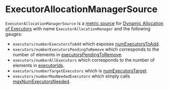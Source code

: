 # ExecutorAllocationManagerSource

`ExecutorAllocationManagerSource` is a [metric source](../metrics/MetricsSystem.md) for [Dynamic Allocation of Executors](index.md) with name `ExecutorAllocationManager` and the following gauges:

* `executors/numberExecutorsToAdd` which exposes [numExecutorsToAdd](ExecutorAllocationManager.md#numExecutorsToAdd).
* `executors/numberExecutorsPendingToRemove` which corresponds to the number of elements in [executorsPendingToRemove](ExecutorAllocationManager.md#executorsPendingToRemove).
* `executors/numberAllExecutors` which corresponds to the number of elements in [executorIds](ExecutorAllocationManager.md#executorIds).
* `executors/numberTargetExecutors` which is [numExecutorsTarget](ExecutorAllocationManager.md#numExecutorsTarget).
* `executors/numberMaxNeededExecutors` which simply calls [maxNumExecutorsNeeded](ExecutorAllocationManager.md#maxNumExecutorsNeeded).
